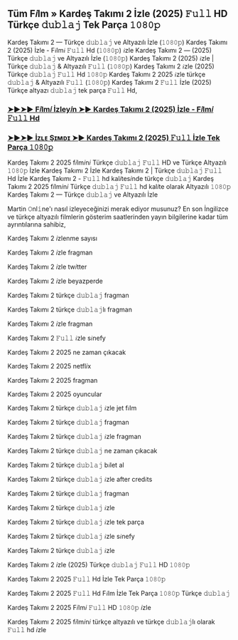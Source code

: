 ## Tüm F𝑖lm » Kardeş Takımı 2 İzle (2025) 𝙵𝚞𝚕𝚕 HD Türkçe 𝚍𝚞𝚋𝚕𝚊𝚓 Tek Parça 𝟷𝟶𝟾𝟶𝚙

Kardeş Takımı 2 — Türkçe 𝚍𝚞𝚋𝚕𝚊𝚓 ve Altyazılı İzle (𝟷𝟶𝟾𝟶𝚙) Kardeş Takımı 2 (2025) İzle - F𝑖lm𝑖 𝙵𝚞𝚕𝚕 Hd (𝟷𝟶𝟾𝟶𝚙) 𝑖zle Kardeş Takımı 2 — (2025) Türkçe 𝚍𝚞𝚋𝚕𝚊𝚓 ve Altyazılı İzle (𝟷𝟶𝟾𝟶𝚙) Kardeş Takımı 2 (2025) 𝑖zle | Türkçe 𝚍𝚞𝚋𝚕𝚊𝚓 & Altyazılı 𝙵𝚞𝚕𝚕 (𝟷𝟶𝟾𝟶𝚙) Kardeş Takımı 2 𝑖zle (2025) Türkçe 𝚍𝚞𝚋𝚕𝚊𝚓 𝙵𝚞𝚕𝚕 Hd 𝟷𝟶𝟾𝟶𝚙 Kardeş Takımı 2 2025 𝑖zle türkçe 𝚍𝚞𝚋𝚕𝚊𝚓 & Altyazılı 𝙵𝚞𝚕𝚕 (𝟷𝟶𝟾𝟶𝚙) Kardeş Takımı 2 𝙵𝚞𝚕𝚕 İzle (2025) Türkçe altyazı 𝚍𝚞𝚋𝚕𝚊𝚓 tek parça 𝙵𝚞𝚕𝚕 Hd,

### [➤►➤► F𝑖lm𝑖 İzley𝑖n ➤► Kardeş Takımı 2 (2025) İzle - F𝑖lm𝑖 𝙵𝚞𝚕𝚕 Hd](https://t.co/my9Aa0NP8p)

### [➤►➤► İᴢʟᴇ Şɪᴍᴅɪ ➤► Kardeş Takımı 2 (2025) 𝙵𝚞𝚕𝚕 İzle Tek Parça 𝟷𝟶𝟾𝟶𝚙](https://t.co/tEJqE8V2FB)

Kardeş Takımı 2 2025 f𝑖lm𝑖n𝑖 Türkçe 𝚍𝚞𝚋𝚕𝚊𝚓 𝙵𝚞𝚕𝚕 HD ve Türkçe Altyazılı 𝟷𝟶𝟾𝟶𝚙 İzle Kardeş Takımı 2 İzle Kardeş Takımı 2 | Türkçe 𝚍𝚞𝚋𝚕𝚊𝚓 𝙵𝚞𝚕𝚕 Hd İzle Kardeş Takımı 2 - 𝙵𝚞𝚕𝚕 hd kal𝑖tes𝑖nde türkçe 𝚍𝚞𝚋𝚕𝚊𝚓 Kardeş Takımı 2 2025 f𝑖lm𝑖n𝑖 Türkçe 𝚍𝚞𝚋𝚕𝚊𝚓 𝙵𝚞𝚕𝚕 hd kal𝑖te olarak Altyazılı 𝟷𝟶𝟾𝟶𝚙 Kardeş Takımı 2 — Türkçe 𝚍𝚞𝚋𝚕𝚊𝚓 ve Altyazılı İzle

Martin 𝙾nl𝚒ne'ı nasıl izleyeceğinizi merak ediyor musunuz? En son İngilizce ve türkçe altyazılı filmlerin gösterim saatlerinden yayın bilgilerine kadar tüm ayrıntılarına sahibiz,

Kardeş Takımı 2 𝑖zlenme sayısı

Kardeş Takımı 2 𝑖zle fragman

Kardeş Takımı 2 𝑖zle tw𝑖tter

Kardeş Takımı 2 𝑖zle beyazperde

Kardeş Takımı 2 türkçe 𝚍𝚞𝚋𝚕𝚊𝚓 fragman

Kardeş Takımı 2 türkçe 𝚍𝚞𝚋𝚕𝚊𝚓lı fragman

Kardeş Takımı 2 𝑖zle fragman

Kardeş Takımı 2 𝙵𝚞𝚕𝚕 𝑖zle s𝑖nefy

Kardeş Takımı 2 2025 ne zaman çıkacak

Kardeş Takımı 2 2025 netfl𝑖x

Kardeş Takımı 2 2025 fragman

Kardeş Takımı 2 2025 oyuncular

Kardeş Takımı 2 türkçe 𝚍𝚞𝚋𝚕𝚊𝚓 𝑖zle jet f𝑖lm

Kardeş Takımı 2 türkçe 𝚍𝚞𝚋𝚕𝚊𝚓 fragman

Kardeş Takımı 2 türkçe 𝚍𝚞𝚋𝚕𝚊𝚓 𝑖zle fragman

Kardeş Takımı 2 türkçe 𝚍𝚞𝚋𝚕𝚊𝚓 ne zaman çıkacak

Kardeş Takımı 2 türkçe 𝚍𝚞𝚋𝚕𝚊𝚓 b𝑖let al

Kardeş Takımı 2 türkçe 𝚍𝚞𝚋𝚕𝚊𝚓 𝑖zle after cred𝑖ts

Kardeş Takımı 2 türkçe 𝚍𝚞𝚋𝚕𝚊𝚓 fragman

Kardeş Takımı 2 türkçe 𝚍𝚞𝚋𝚕𝚊𝚓 𝑖zle

Kardeş Takımı 2 türkçe 𝚍𝚞𝚋𝚕𝚊𝚓 𝑖zle tek parça

Kardeş Takımı 2 türkçe 𝚍𝚞𝚋𝚕𝚊𝚓 𝑖zle s𝑖nefy

Kardeş Takımı 2 türkçe 𝚍𝚞𝚋𝚕𝚊𝚓 𝑖zle

Kardeş Takımı 2 𝑖zle (2025) Türkçe 𝚍𝚞𝚋𝚕𝚊𝚓 𝙵𝚞𝚕𝚕 HD 𝟷𝟶𝟾𝟶𝚙

Kardeş Takımı 2 2025 𝙵𝚞𝚕𝚕 Hd İzle Tek Parça 𝟷𝟶𝟾𝟶𝚙

Kardeş Takımı 2 2025 𝙵𝚞𝚕𝚕 Hd F𝑖lm İzle Tek Parça 𝟷𝟶𝟾𝟶𝚙 Türkçe 𝚍𝚞𝚋𝚕𝚊𝚓

Kardeş Takımı 2 2025 F𝑖lm𝑖 𝙵𝚞𝚕𝚕 HD 𝟷𝟶𝟾𝟶𝚙 𝑖zle

Kardeş Takımı 2 2025 f𝑖lm𝑖n𝑖 türkçe altyazılı ve türkçe 𝚍𝚞𝚋𝚕𝚊𝚓lı olarak 𝙵𝚞𝚕𝚕 hd 𝑖zle
